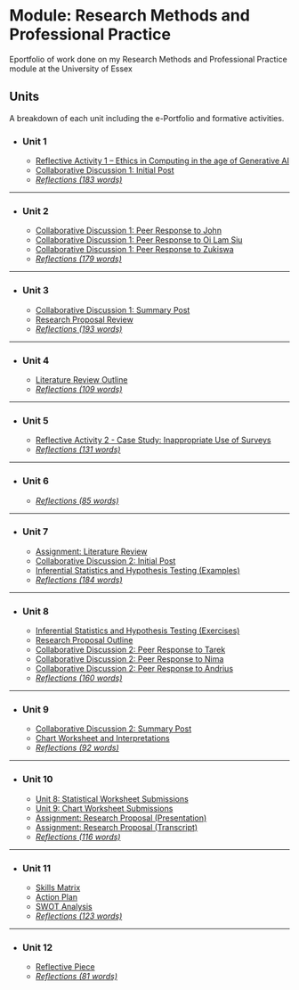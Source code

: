# Module: Research Methods and Professional Practice
Eportfolio of work done on my Research Methods and Professional Practice module at the University of Essex

## Units
A breakdown of each unit including the e-Portfolio and formative activities.

- ### Unit 1
	- [Reflective Activity 1 – Ethics in Computing in the age of Generative AI](posts/reflective_activity1)
	- [Collaborative Discussion 1: Initial Post](posts/discussion1_initial_post)
    - [_Reflections (183 words)_](reflections/unit1)


---
- ### Unit 2
	- [Collaborative Discussion 1: Peer Response to John](posts/discussion1_peer_response_1)
	- [Collaborative Discussion 1: Peer Response to Oi Lam Siu](posts/discussion1_peer_response_2)
	- [Collaborative Discussion 1: Peer Response to Zukiswa](posts/discussion1_peer_response_3)
    - [_Reflections (179 words)_](reflections/unit2)


---
- ### Unit 3
	- [Collaborative Discussion 1: Summary Post](posts/discussion1_summary_post)
	- [Research Proposal Review](artefacts/unit3/research_proposal_review)
    - [_Reflections (193 words)_](reflections/unit3)


---
- ### Unit 4 
    - [Literature Review Outline](artefacts/unit4/literature_review_outline)
    - [_Reflections (109 words)_](reflections/unit4)

---
- ### Unit 5 
    - [Reflective Activity 2 - Case Study: Inappropriate Use of Surveys](posts/reflective_activity2)
    - [_Reflections (131 words)_](reflections/unit5)


---
- ### Unit 6 
    - [_Reflections (85 words)_](reflections/unit6)


---
- ### Unit 7
    - [Assignment: Literature Review](https://docs.google.com/document/d/1sn0Pz8d5NxvX7yLJZl0w7n_7OYN5o8VoMp_XfSayFe0/edit?usp=sharing)
	- [Collaborative Discussion 2: Initial Post](posts/discussion2_initial_post)
	- [Inferential Statistics and Hypothesis Testing (Examples)](posts/statistics_worksheets_exa)
    - [_Reflections (184 words)_](reflections/unit7)


---
- ### Unit 8
	- [Inferential Statistics and Hypothesis Testing (Exercises)](posts/statistics_worksheets_exe)
	- [Research Proposal Outline](artefacts/unit8/research_proposal_outline)
	- [Collaborative Discussion 2: Peer Response to Tarek](posts/discussion2_peer_response_1)
	- [Collaborative Discussion 2: Peer Response to Nima](posts/discussion2_peer_response_2)
	- [Collaborative Discussion 2: Peer Response to Andrius](posts/discussion2_peer_response_3)
    - [_Reflections (160 words)_](reflections/unit8)



---
- ### Unit 9
	- [Collaborative Discussion 2: Summary Post](posts/discussion2_summary_post.md)
	- [Chart Worksheet and Interpretations](posts/charts_worksheets_exe)
    - [_Reflections (92 words)_](reflections/unit9)


---
- ### Unit 10
	- [Unit 8: Statistical Worksheet Submissions](posts/charts_worksheets_exe)
	- [Unit 9: Chart Worksheet Submissions](posts/charts_worksheets_exe)
	- [Assignment: Research Proposal (Presentation)](artefacts/unit10/rmpp_research_proposal.pdf)
	- [Assignment: Research Proposal (Transcript)](https://docs.google.com/document/d/1LWy6TaxEgm-Xz2wHhEvEqhhJnoLOL7gH/edit?usp=sharing&ouid=118308030300523696513&rtpof=true&sd=true)
    - [_Reflections (116 words)_](reflections/unit10)


---
- ### Unit 11
    - [Skills Matrix](artefacts/unit11/skills_matrix)
    - [Action Plan](artefacts/unit11/action_plan)
    - [SWOT Analysis](artefacts/unit11/swot)
    - [_Reflections (123 words)_](reflections/unit11)

---
- ### Unit 12
    - [Reflective Piece](posts/reflective_piece)
    - [_Reflections (81 words)_](reflections/unit12)
